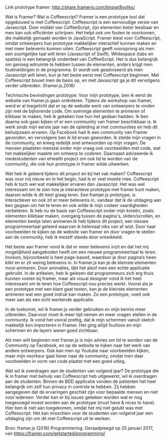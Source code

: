Link prototype framer: http://share.framerjs.com/bhsjwt8vofes/

Wat is Framer? Wat is Coffeescript?
Framer is een prototype tool dat opgebouwd is met Coffeescript. Coffeescript is een eenvoudige versie van Javascript. Door middel van CoffeeScript, zijn elementen beter leesbaar en men kan ook efficiënter schrijven. Het helpt ook om fouten te voorkomen, die makkelijk gemaakt worden in JavaScript. Framer kiest voor Coffeescript, omdat ontwerpers hun prototype makkelijker interactief kunnen maken en met meer belevenis kunnen uiten. Coffeescript geeft voorsprong als men een soortgelijke taal wilt leren (Javascript of Swift). Whitespace (tabs en spaties) is een belangrijk onderdeel van CoffeeScript. Het is dus belangrijk om genoeg witruimte te hebben tussen de elementen, anders krijgt men foutmeldingen in de programma. Er wordt ook geadviseerd als men Javascript wilt leren, kun je het beste eerst met Coffeescript beginnen. Met Coffeescript bouwt men de basis op, en met Javascript ga je dit vervolgens verder uitbreiden. (framer.js,2016)

Technische bevindingen prototype:
Voor mijn prototype, ben ik eerst de website van framer.js gaan oriënteren. Tijdens de workshop van framer, werd er al toegelicht dat er op de website werk van ontwerpers te vinden zijn met de bijhorende code. Om sommige elementen te animeren of klikbaar te maken, heb ik gekeken hoe hun het gedaan hadden. Ik ben daarna ook gaan kijken of er een community van framer beschikbaar is. Ik werk sinds mijn eerste jaar van de opleiding al met communities en heb dit behulpzaam ervaren. Op Facebook had ik een community van Framer gevonden, en vervolgens ben ik lid ervan geworden. Ik stelde mijn vragen in de community, en kreeg redelijk snel antwoorden op mijn vragen. De mensen plaatsten meestal onder mijn vraag ook voorbeelden met code, wat het makkelijker maakte om ontwerp te coderen. Daarnaast adviseerde ik medestudenten van eHealth project om ook lid te worden van de community, die ook hun prototype in framer wilde uitwerken.

Wat heb ik geleerd tijdens dit project en bij het vak maken?
Coffeescript was voor mij nieuw en in het begin, had ik er veel moeite mee. Coffeescript heb ik toch wel wat makkelijker ervaren dan Javascript. Het was wel interessant om te zien hoe je interactieve prototype met framer kunt maken, daarom wilde ik dit heel graag leren. Een framjer.js prototype, is interactiever en ook zit er meer belevenis in, vandaar dat ik de uitdaging aan ben gegaan om het te leren en ook wilde ik mijn codeer vaardigheden verbeteren. Ik heb nu de basis van Coffeescript onder mijn knieën, zoals: elementen klikbaar maken, overgang tussen de pagina's, sliden/scrollen, en elementen beetje laten animeren.Ik heb tijdens dit project, een nieuwe programmeertaal geleerd waarvan ik helemaal niks van af wist. Door naar voorbeelden te kijken op de website van framer en door vragen te stellen aan de community, heb ik mezelf steeds door ontwikkeld.

Het beste aan framer vond ik dat er meer belevenis inzit en dat het mij mogelijkheid aangeboden heeft om een nieuwe programmeertaal te leren. Invision, bijvoorbeeld is heel page-based, waardoor je door pagina’s heen klikt en er zit weinig belevenis in. In framer.js kan je de kleinste elementen mooi animeren. Door animaties, lijkt het alsof men een echte applicatie gebruikt. In de artikelen, heb ik gelezen dat programmeurs zich erg thuis kunnen voelen bij framer, maar als visual designer vond ik het heel interessant om te leren hoe Coffeescript nou precies werkt. Vooral als je een prototype met een klant gaat testen, kan je de kleinste elementen animeren wat een goed indruk kan maken. Zo een prototype, voelt ook meer aan als een echt werkende applicatie.

In de toekomst, wil ik framer.js verder gebruiken en mijn kennis meer uitbreiden. Daarvoor moet ik meer tijd nemen en meer vragen stellen in de community. Ik vond het vooral prettig, dat ik mijn schermen vanuit sketch makkelijk kon importeren in Framer. Het ging altijd foutloos en mijn schermen en de layers waren goed zichtbaar. 

Als men wilt beginnen met framer.js is mijn advies om lid te worden van de Community op Facebook, en op de website te kijken naar het werk van andere ontwerpers. Ook kan men op Youtube naar voorbeelden kijken, maar mijn voorkeur gaat liever naar de community, omdat men daar voorbeelden in vorm van code plaatst met een goed uitleg.

Wat wil ik overdragen aan de studenten van volgend jaar?
De prototype die ik in framer met behulp van Coffeescript heb uitgewerkt, wil ik overdragen aan de studenten. Binnen de BDD applicatie vonden de patienten het heel belangrijk om zelf hun privacy in controle te hebben. Zij hebben aangegeven dat de ervaringen geschikt zijn voor bepaalde mensen en niet voor iedereen. Verder kan er bij issues gekeken worden wat er nog toegevoegd moest worden aan de prototype (must have & nices to have). Hier ben ik niet aan toegekomen, omdat het mij niet gelukt was met Coffeescript. Het kan misschien voor de studenten van volgend jaar een uitdaging zijn om dit met Coffeescript uit te werken.


Bron: framer.js (2016) Programmering. Geraadpleegd op 25 januari 2017, van https://framer.com/getstarted/programming/


